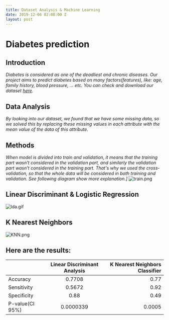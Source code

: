 ```yaml
---
title: Dataset Analysis & Machine Learning
date: 2019-12-06 02:08:00 Z
layout: post
---
```


# **Diabetes prediction**
## **Introduction**
*Diabetes is considered as one of the deadliest and chronic diseases. Our project aims to predict diabetes based on many factors(features), like: age, family history, blood pressure, ... etc. You can check and download our dataset [here](https://www.kaggle.com/edubrq/diabetes).*
## **Data Analysis**
*By looking into our dataset, we found that we have some missing data, so we solved this by replacing these missing values in each attribute with the mean value of the data of this attribute.*
## **Methods**
*When model is divided into train and validation, it means that the training part wasn't considered in the validation part, and similarly the validation part wasn't considered in the training part. That's why we used the cross-validation, so that the whole data will be considered in both training and validation. See following diagram show more explanation.]*
![train.png](/uploads/train.png)
## **Linear Discriminant & Logistic Regression**
![lda.gif](/uploads/lda.gif)

## **K Nearest Neighbors**
![KNN.png](/uploads/KNN.png)

## **Here are the results:**
|   | Linear Discriminant Analysis| K Nearest Neighbors Classifier|
| -------------  |:-------------:|  -----:|
| Accuracy         | 0.7708      |    0.77  |
| Sensitivity      | 0.5672      |    0.92  |
| Specificity      | 0.88        |    0.49  |
| P-value(CI 95%)  | 0.0000339   |  0.0005  |





